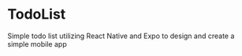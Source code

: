# TodoList
Simple todo list utilizing React Native and Expo to design and create a simple mobile app
